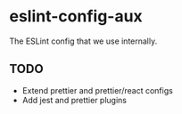# eslint-config-aux

The ESLint config that we use internally.

## TODO

- Extend prettier and prettier/react configs
- Add jest and prettier plugins
